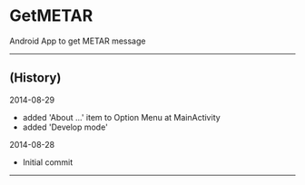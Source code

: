GetMETAR
========

Android App to get METAR message

-----

(History)
---------

2014-08-29
- added 'About ...' item to Option Menu at MainActivity
- added 'Develop mode'

2014-08-28
- Initial commit

---
